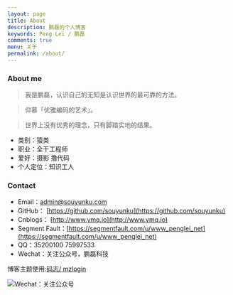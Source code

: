 ```yaml
---
layout: page
title: About
description: 鹏磊的个人博客
keywords: Peng Lei / 鹏磊
comments: true
menu: 关于
permalink: /about/
---
```


### About me

> 我是鹏磊，认识自己的无知是认识世界的最可靠的方法。

> 仰慕「优雅编码的艺术」。

> 世界上没有优秀的理念，只有脚踏实地的结果。

 - 类别：猿类 
 - 职业：全干工程师 
 - 爱好：摄影 撸代码  
 - 个人定位：知识工人

### Contact
 - Email：admin@souyunku.com
 - GitHub： [https://github.com/souyunku](https://github.com/souyunku)
 - Cnblogs： [http://www.ymq.io](http://www.ymq.io)
 - Segment Fault：[https://segmentfault.com/u/www_penglei_net](https://segmentfault.com/u/www_penglei_net)
 - QQ：35200100 75997533
 - Wechat：关注公众号，鹏磊科技
 
 博客主题使用:[码志/ mzlogin](https://github.com/mzlogin/mzlogin.github.io)
 
![Wechat：关注公众号][1]

  [1]: http://www.ymq.io/images/pengleikeji.jpg "鹏磊科技"
  
  
<audio  autoplay="autoplay" title="文静 - 一人饮酒醉">
  <source src="/music/yirenyinjiuzui.mp3" type="audio/mpeg" />
</audio>


